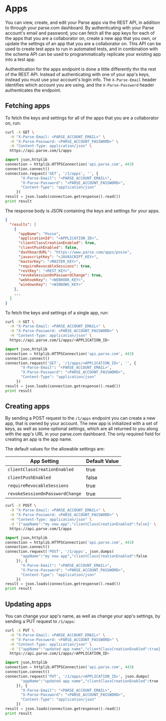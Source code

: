 # Apps

You can view, create, and edit your Parse apps via the REST API, in addition
to through your parse.com dashboard. By authenticating with your Parse
account's email and password, you can fetch all the app keys for each of the
apps that you are a collaborator on, create a new app that you own, or update
the settings of an app that you are a collaborator on. This API can be used to
create test apps to run in automated tests, and in combination with the schema
API can be used to programmatically replicate your existing app into a test app.

Authentication for the apps endpoint is done a little differently thn the rest
of the REST API. Instead of authenticating with one of your app's keys, instead
you must use your account's login info. The `X-Parse-Email` header identifies which
account you are using, and the `X-Parse-Password` header authenticates the endpoint. 

## Fetching apps
To fetch the keys and settings for all of the apps that you are a collaborator
on, run:

```bash
curl -X GET \
  -H "X-Parse-Email: <PARSE_ACCOUNT_EMAIL>" \
  -H "X-Parse-Password: <PARSE_ACCOUNT_PASSWORD>" \
  -H "Content-Type: application/json" \
  https://api.parse.com/1/apps
```
```python
import json,httplib
connection = httplib.HTTPSConnection('api.parse.com', 443)
connection.connect()
connection.request('GET', '/1/apps', '', {
       "X-Parse-Email": "<PARSE_ACCOUNT_EMAIL>",
       "X-Parse-Password": "<PARSE_ACCOUNT_PASSWORD>",
       "Content-Type": "application/json"
     })
result = json.loads(connection.getresponse().read())
print result
```

The response body is JSON containing the keys and settings for your apps.

```json
{
  "results": [
    {
      "appName": "Posse",
      "applicationId": "<APPLICATION_ID>",
      "clientClassCreationEnabled": true,
      "clientPushEnabled": false,
      "dashboardURL": "https://www.parse.com/apps/posse",
      "javascriptKey": "<JAVASCRIPT_KEY>",
      "masterKey": "<MASTER_KEY>",
      "requireRevocableSessions": true,
      "restKey": "<REST_KEY>",
      "revokeSessionOnPasswordChange": true,
      "webhookKey": "<WEBHOOK_KEY>",
      "windowsKey": "<WINDOWS_KEY>"
    },
    ...
  ]
}
```

To fetch the keys and settings of a single app, run:

```bash
curl -X GET \
  -H "X-Parse-Email: <PARSE_ACCOUNT_EMAIL>" \
  -H "X-Parse-Password: <PARSE_ACCOUNT_PASSWORD>" \
  -H "Content-Type: application/json" \
  https://api.parse.com/1/apps/<APPLICATION_ID>
```
```python
import json,httplib
connection = httplib.HTTPSConnection('api.parse.com', 443)
connection.connect()
connection.request('GET', '/1/apps/<APPLICATION_ID>', '', {
       "X-Parse-Email": "<PARSE_ACCOUNT_EMAIL>",
       "X-Parse-Password": "<PARSE_ACCOUNT_PASSWORD>",
       "Content-Type": "application/json"
     })
result = json.loads(connection.getresponse().read())
print result
```

## Creating apps 

By sending a POST request to the `/1/apps` endpoint you can create a new app,
that is owned by your account. The new app is initialized with a set of keys,
as well as some optional settings, which are all returned to you along with
the app's URL in your parse.com dashboard. The only required field for creating
an app is the app name. 

The default values for the allowable settings are:

| App Setting                     | Default Value |
|---------------------------------|---------------|
| `clientClassCreationEnabled`    | true          |
| `clientPushEnabled`             | false         |
| `requireRevocableSessions`      | true          |
| `revokeSessionOnPasswordChange` | true          |

```bash
curl -X POST \
  -H "X-Parse-Email: <PARSE_ACCOUNT_EMAIL>" \
  -H "X-Parse-Password: <PARSE_ACCOUNT_PASSWORD>" \
  -H "Content-Type: application/json" \
  -d '{"appName":"my new app","clientClassCreationEnabled":false}' \
  https://api.parse.com/1/apps
```
```python
import json,httplib
connection = httplib.HTTPSConnection('api.parse.com', 443)
connection.connect()
connection.request('POST', '/1/apps', json.dumps(
       "appName":"my new app","clientClassCreationEnabled":false
     }), {
       "X-Parse-Email": "<PARSE_ACCOUNT_EMAIL>",
       "X-Parse-Password": "<PARSE_ACCOUNT_PASSWORD>",
       "Content-Type": "application/json"
     })
result = json.loads(connection.getresponse().read())
print result
```

## Updating apps

You can change your app's name, as well as change your app's settings, by sending a PUT request to `/1/apps`:

```bash
curl -X PUT \
  -H "X-Parse-Email: <PARSE_ACCOUNT_EMAIL>" \
  -H "X-Parse-Password: <PARSE_ACCOUNT_PASSWORD>" \
  -H "Content-Type: application/json" \
  -d '{"appName":"updated app name","clientClassCreationEnabled":true}' \
  https://api.parse.com/1/apps/<APPLICATION_ID>
```
```python
import json,httplib
connection = httplib.HTTPSConnection('api.parse.com', 443)
connection.connect()
connection.request('PUT', '/1/apps/<APPLICATION_ID>', json.dumps(
       "appName":"updated app name","clientClassCreationEnabled":true
     }), {
       "X-Parse-Email": "<PARSE_ACCOUNT_EMAIL>",
       "X-Parse-Password": "<PARSE_ACCOUNT_PASSWORD>",
       "Content-Type": "application/json"
     })
result = json.loads(connection.getresponse().read())
print result
```
